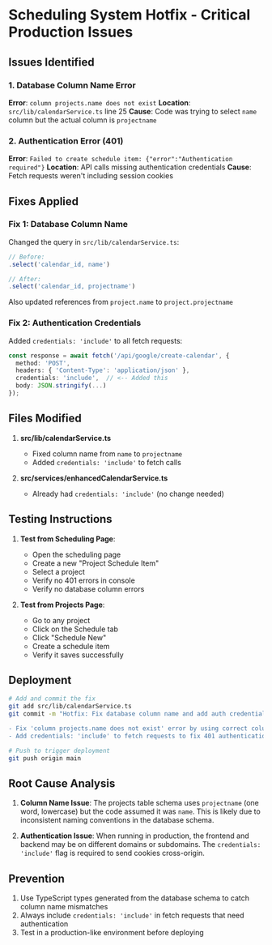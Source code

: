 # Scheduling System Hotfix - Critical Production Issues

## Issues Identified

### 1. Database Column Name Error

**Error**: `column projects.name does not exist`
**Location**: `src/lib/calendarService.ts` line 25
**Cause**: Code was trying to select `name` column but the actual column is `projectname`

### 2. Authentication Error (401)

**Error**: `Failed to create schedule item: {"error":"Authentication required"}`
**Location**: API calls missing authentication credentials
**Cause**: Fetch requests weren't including session cookies

## Fixes Applied

### Fix 1: Database Column Name

Changed the query in `src/lib/calendarService.ts`:

```typescript
// Before:
.select('calendar_id, name')

// After:
.select('calendar_id, projectname')
```

Also updated references from `project.name` to `project.projectname`

### Fix 2: Authentication Credentials

Added `credentials: 'include'` to all fetch requests:

```typescript
const response = await fetch('/api/google/create-calendar', {
  method: 'POST',
  headers: { 'Content-Type': 'application/json' },
  credentials: 'include',  // <-- Added this
  body: JSON.stringify(...)
});
```

## Files Modified

1. **src/lib/calendarService.ts**

   - Fixed column name from `name` to `projectname`
   - Added `credentials: 'include'` to fetch calls

2. **src/services/enhancedCalendarService.ts**
   - Already had `credentials: 'include'` (no change needed)

## Testing Instructions

1. **Test from Scheduling Page**:

   - Open the scheduling page
   - Create a new "Project Schedule Item"
   - Select a project
   - Verify no 401 errors in console
   - Verify no database column errors

2. **Test from Projects Page**:
   - Go to any project
   - Click on the Schedule tab
   - Click "Schedule New"
   - Create a schedule item
   - Verify it saves successfully

## Deployment

```bash
# Add and commit the fix
git add src/lib/calendarService.ts
git commit -m "Hotfix: Fix database column name and add auth credentials

- Fix 'column projects.name does not exist' error by using correct column name 'projectname'
- Add credentials: 'include' to fetch requests to fix 401 authentication errors"

# Push to trigger deployment
git push origin main
```

## Root Cause Analysis

1. **Column Name Issue**: The projects table schema uses `projectname` (one word, lowercase) but the code assumed it was `name`. This is likely due to inconsistent naming conventions in the database schema.

2. **Authentication Issue**: When running in production, the frontend and backend may be on different domains or subdomains. The `credentials: 'include'` flag is required to send cookies cross-origin.

## Prevention

1. Use TypeScript types generated from the database schema to catch column name mismatches
2. Always include `credentials: 'include'` in fetch requests that need authentication
3. Test in a production-like environment before deploying
